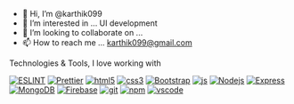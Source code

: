 - 👋 Hi, I’m @karthik099
- 👀 I’m interested in ... UI development
- 💞️ I’m looking to collaborate on ...
- 📫 How to reach me ... karthik099@gmail.com


Technologies & Tools, I love working with

<p dir="auto">
  <a target="_blank" rel="noopener noreferrer nofollow" href="https://camo.githubusercontent.com/3014a30024fc752b3da689737705f9067b3a3785f8fdcd12f608dc667bdce8c8/68747470733a2f2f696d672e736869656c64732e696f2f62616467652f2d45534c696e742d3439333062643f7374796c653d666c61742d737175617265266c6f676f3d65736c696e74266c6f676f436f6c6f723d7768697465"><img alt="ESLINT" src="https://camo.githubusercontent.com/3014a30024fc752b3da689737705f9067b3a3785f8fdcd12f608dc667bdce8c8/68747470733a2f2f696d672e736869656c64732e696f2f62616467652f2d45534c696e742d3439333062643f7374796c653d666c61742d737175617265266c6f676f3d65736c696e74266c6f676f436f6c6f723d7768697465" data-canonical-src="https://img.shields.io/badge/-ESLint-4930bd?style=flat-square&amp;logo=eslint&amp;logoColor=white" style="max-width: 100%;"></a>
  <a target="_blank" rel="noopener noreferrer nofollow" href="https://camo.githubusercontent.com/de503da3cae2df77d266eba6590f7fbb37da512bb107ee23ede59d0df7f67258/68747470733a2f2f696d672e736869656c64732e696f2f62616467652f2d50726574746965722d3165326233333f7374796c653d666c61742d737175617265266c6f676f3d7072657474696572266c6f676f436f6c6f723d7768697465"><img alt="Prettier" src="https://camo.githubusercontent.com/de503da3cae2df77d266eba6590f7fbb37da512bb107ee23ede59d0df7f67258/68747470733a2f2f696d672e736869656c64732e696f2f62616467652f2d50726574746965722d3165326233333f7374796c653d666c61742d737175617265266c6f676f3d7072657474696572266c6f676f436f6c6f723d7768697465" data-canonical-src="https://img.shields.io/badge/-Prettier-1e2b33?style=flat-square&amp;logo=prettier&amp;logoColor=white" style="max-width: 100%;"></a>
  <a target="_blank" rel="noopener noreferrer nofollow" href="https://camo.githubusercontent.com/6010a85175edf5787bba645d2bdad7ec26f41aafce3f5a59569352de55deed74/68747470733a2f2f696d672e736869656c64732e696f2f62616467652f2d48544d4c352d4533344632363f7374796c653d666c61742d737175617265266c6f676f3d68746d6c35266c6f676f436f6c6f723d7768697465"><img alt="html5" src="https://camo.githubusercontent.com/6010a85175edf5787bba645d2bdad7ec26f41aafce3f5a59569352de55deed74/68747470733a2f2f696d672e736869656c64732e696f2f62616467652f2d48544d4c352d4533344632363f7374796c653d666c61742d737175617265266c6f676f3d68746d6c35266c6f676f436f6c6f723d7768697465" data-canonical-src="https://img.shields.io/badge/-HTML5-E34F26?style=flat-square&amp;logo=html5&amp;logoColor=white" style="max-width: 100%;"></a>
  <a target="_blank" rel="noopener noreferrer nofollow" href="https://camo.githubusercontent.com/445fefa5af5b6b015ab52bebd33b6b10683069be8c3bd997d07687a0d9a72866/68747470733a2f2f696d672e736869656c64732e696f2f62616467652f2d435353332d3239363566313f7374796c653d666c61742d737175617265266c6f676f3d63737333266c6f676f436f6c6f723d7768697465"><img alt="css3" src="https://camo.githubusercontent.com/445fefa5af5b6b015ab52bebd33b6b10683069be8c3bd997d07687a0d9a72866/68747470733a2f2f696d672e736869656c64732e696f2f62616467652f2d435353332d3239363566313f7374796c653d666c61742d737175617265266c6f676f3d63737333266c6f676f436f6c6f723d7768697465" data-canonical-src="https://img.shields.io/badge/-CSS3-2965f1?style=flat-square&amp;logo=css3&amp;logoColor=white" style="max-width: 100%;"></a>
  <a target="_blank" rel="noopener noreferrer nofollow" href="https://camo.githubusercontent.com/574bf6fec382089b35a66cf92acf0e89ed88a33e8464f66bf6cb306aab9ac8ec/68747470733a2f2f696d672e736869656c64732e696f2f62616467652f2d426f6f7473747261702d3536336437633f7374796c653d666c61742d737175617265266c6f676f3d626f6f747374726170266c6f676f436f6c6f723d7768697465"><img alt="Bootstrap" src="https://camo.githubusercontent.com/574bf6fec382089b35a66cf92acf0e89ed88a33e8464f66bf6cb306aab9ac8ec/68747470733a2f2f696d672e736869656c64732e696f2f62616467652f2d426f6f7473747261702d3536336437633f7374796c653d666c61742d737175617265266c6f676f3d626f6f747374726170266c6f676f436f6c6f723d7768697465" data-canonical-src="https://img.shields.io/badge/-Bootstrap-563d7c?style=flat-square&amp;logo=bootstrap&amp;logoColor=white" style="max-width: 100%;"></a>
  <a target="_blank" rel="noopener noreferrer nofollow" href="https://camo.githubusercontent.com/0cf9b7bdeedf70cdbdeaa2d6017bcea52dc8ccea62f06f293f9132e426340803/68747470733a2f2f696d672e736869656c64732e696f2f62616467652f2d4a6176615363726970742d4637423933453f7374796c653d666c61742d737175617265266c6f676f3d6a617661736372697074266c6f676f436f6c6f723d7768697465"><img alt="js" src="https://camo.githubusercontent.com/0cf9b7bdeedf70cdbdeaa2d6017bcea52dc8ccea62f06f293f9132e426340803/68747470733a2f2f696d672e736869656c64732e696f2f62616467652f2d4a6176615363726970742d4637423933453f7374796c653d666c61742d737175617265266c6f676f3d6a617661736372697074266c6f676f436f6c6f723d7768697465" data-canonical-src="https://img.shields.io/badge/-JavaScript-F7B93E?style=flat-square&amp;logo=javascript&amp;logoColor=white" style="max-width: 100%;"></a>
  <a target="_blank" rel="noopener noreferrer nofollow" href="https://camo.githubusercontent.com/1304a5b4310b2bd7389ea9b4fce7254050626d3bffffee042c5c436c68a9c019/68747470733a2f2f696d672e736869656c64732e696f2f62616467652f2d4e6f6465204a532d3433383533643f7374796c653d666c61742d737175617265266c6f676f3d4e6f64652e6a73266c6f676f436f6c6f723d7768697465"><img alt="Nodejs" src="https://camo.githubusercontent.com/1304a5b4310b2bd7389ea9b4fce7254050626d3bffffee042c5c436c68a9c019/68747470733a2f2f696d672e736869656c64732e696f2f62616467652f2d4e6f6465204a532d3433383533643f7374796c653d666c61742d737175617265266c6f676f3d4e6f64652e6a73266c6f676f436f6c6f723d7768697465" data-canonical-src="https://img.shields.io/badge/-Node JS-43853d?style=flat-square&amp;logo=Node.js&amp;logoColor=white" style="max-width: 100%;"></a>
  <a target="_blank" rel="noopener noreferrer nofollow" href="https://camo.githubusercontent.com/ae783f86dffeb474d47f4fcbde188c931b32e56e97005ef9888dad39eee6443d/68747470733a2f2f696d672e736869656c64732e696f2f62616467652f2d45787072657373204a532d3332333333303f7374796c653d666c61742d737175617265266c6f676f3d65787072657373266c6f676f436f6c6f723d7768697465"><img alt="Express" src="https://camo.githubusercontent.com/ae783f86dffeb474d47f4fcbde188c931b32e56e97005ef9888dad39eee6443d/68747470733a2f2f696d672e736869656c64732e696f2f62616467652f2d45787072657373204a532d3332333333303f7374796c653d666c61742d737175617265266c6f676f3d65787072657373266c6f676f436f6c6f723d7768697465" data-canonical-src="https://img.shields.io/badge/-Express JS-323330?style=flat-square&amp;logo=express&amp;logoColor=white" style="max-width: 100%;"></a>
  <a target="_blank" rel="noopener noreferrer nofollow" href="https://camo.githubusercontent.com/bb133f9a48e0ad5238b369d19d4cfe1a950a59a3cf7f0d846a90272031488ca1/68747470733a2f2f696d672e736869656c64732e696f2f62616467652f2d4d6f6e676f44422d3133616135323f7374796c653d666c61742d737175617265266c6f676f3d6d6f6e676f6462266c6f676f436f6c6f723d7768697465"><img alt="MongoDB" src="https://camo.githubusercontent.com/bb133f9a48e0ad5238b369d19d4cfe1a950a59a3cf7f0d846a90272031488ca1/68747470733a2f2f696d672e736869656c64732e696f2f62616467652f2d4d6f6e676f44422d3133616135323f7374796c653d666c61742d737175617265266c6f676f3d6d6f6e676f6462266c6f676f436f6c6f723d7768697465" data-canonical-src="https://img.shields.io/badge/-MongoDB-13aa52?style=flat-square&amp;logo=mongodb&amp;logoColor=white" style="max-width: 100%;"></a>
  <a target="_blank" rel="noopener noreferrer nofollow" href="https://camo.githubusercontent.com/f805dd04afd7e8da300d166930411f3e8e293fcac0009ffed4ccd18bfc7d51ac/68747470733a2f2f696d672e736869656c64732e696f2f62616467652f2d46697265626173652d6635383230643f7374796c653d666c61742d737175617265266c6f676f3d6669726562617365266c6f676f436f6c6f723d7768697465"><img alt="Firebase" src="https://camo.githubusercontent.com/f805dd04afd7e8da300d166930411f3e8e293fcac0009ffed4ccd18bfc7d51ac/68747470733a2f2f696d672e736869656c64732e696f2f62616467652f2d46697265626173652d6635383230643f7374796c653d666c61742d737175617265266c6f676f3d6669726562617365266c6f676f436f6c6f723d7768697465" data-canonical-src="https://img.shields.io/badge/-Firebase-f5820d?style=flat-square&amp;logo=firebase&amp;logoColor=white" style="max-width: 100%;"></a>
   <a target="_blank" rel="noopener noreferrer nofollow" href="https://camo.githubusercontent.com/3d4a55e7d45198177f13f9f10c536edd2970c43d753759585e3391d04677e56d/68747470733a2f2f696d672e736869656c64732e696f2f62616467652f2d4769742d4630353033323f7374796c653d666c61742d737175617265266c6f676f3d676974266c6f676f436f6c6f723d7768697465"><img alt="git" src="https://camo.githubusercontent.com/3d4a55e7d45198177f13f9f10c536edd2970c43d753759585e3391d04677e56d/68747470733a2f2f696d672e736869656c64732e696f2f62616467652f2d4769742d4630353033323f7374796c653d666c61742d737175617265266c6f676f3d676974266c6f676f436f6c6f723d7768697465" data-canonical-src="https://img.shields.io/badge/-Git-F05032?style=flat-square&amp;logo=git&amp;logoColor=white" style="max-width: 100%;"></a>
  <a target="_blank" rel="noopener noreferrer nofollow" href="https://camo.githubusercontent.com/1fd2aacb73a7adf08ce72b0874d4e69812296d555bd13f4e98fab5d29d21a5ac/68747470733a2f2f696d672e736869656c64732e696f2f62616467652f2d4e504d2d4342333833373f7374796c653d666c61742d737175617265266c6f676f3d6e706d266c6f676f436f6c6f723d7768697465"><img alt="npm" src="https://camo.githubusercontent.com/1fd2aacb73a7adf08ce72b0874d4e69812296d555bd13f4e98fab5d29d21a5ac/68747470733a2f2f696d672e736869656c64732e696f2f62616467652f2d4e504d2d4342333833373f7374796c653d666c61742d737175617265266c6f676f3d6e706d266c6f676f436f6c6f723d7768697465" data-canonical-src="https://img.shields.io/badge/-NPM-CB3837?style=flat-square&amp;logo=npm&amp;logoColor=white" style="max-width: 100%;"></a>
  <a target="_blank" rel="noopener noreferrer nofollow" href="https://camo.githubusercontent.com/9e2324a94a870639af6db7e4c131e5efd516cafec165504a57862765b42e69bc/68747470733a2f2f696d672e736869656c64732e696f2f62616467652f2d565320436f64652d3139386264333f7374796c653d666c61742d737175617265266c6f676f3d76697375616c2d73747564696f2d636f6465266c6f676f436f6c6f723d7768697465"><img alt="vscode" src="https://camo.githubusercontent.com/9e2324a94a870639af6db7e4c131e5efd516cafec165504a57862765b42e69bc/68747470733a2f2f696d672e736869656c64732e696f2f62616467652f2d565320436f64652d3139386264333f7374796c653d666c61742d737175617265266c6f676f3d76697375616c2d73747564696f2d636f6465266c6f676f436f6c6f723d7768697465" data-canonical-src="https://img.shields.io/badge/-VS Code-198bd3?style=flat-square&amp;logo=visual-studio-code&amp;logoColor=white" style="max-width: 100%;"></a>
</p>

